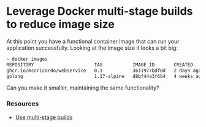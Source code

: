 # Leverage Docker multi-stage builds to reduce image size
At this point you have a functional container image that can run your application successfully. Looking at the image size it looks a bit big:
```sh
~ docker images
REPOSITORY                      TAG           IMAGE ID       CREATED        SIZE
ghcr.io/mccricardo/webservice   0.1           3611977bdf0d   2 days ago     321MB
golang                          1.17-alpine   d8bf44a3f6b4   4 weeks ago    315MB
```

Can you make it smaller, maintaining the same functionality?

### Resources
  - [Use multi-stage builds](https://docs.docker.com/develop/develop-images/multistage-build/)

